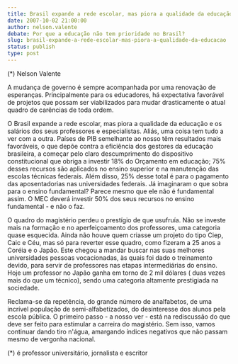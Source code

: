 ```yaml
---
title: Brasil expande a rede escolar, mas piora a qualidade da educação
date: 2007-10-02 21:00:00
author: nelson.valente
debate: Por que a educação não tem prioridade no Brasil?
slug: brasil-expande-a-rede-escolar-mas-piora-a-qualidade-da-educacao
status: publish 
type: post
---
```


  

 (\*) Nelson Valente  

  

  

 A mudança de governo é sempre acompanhada por uma renovação de esperanças. Principalmente para os educadores, há expectativa favorável de projetos que possam ser viabilizados para mudar drasticamente o atual quadro de carências de toda ordem.   

 O Brasil expande a rede escolar, mas piora a qualidade da educação e os salários dos seus professores e especialistas. Aliás, uma coisa tem tudo a ver com a outra. Países de PIB semelhante ao nosso têm resultados mais favoráveis, o que depõe contra a eficiência dos gestores da educação brasileira, a começar pelo claro descumprimento do dispositivo constitucional que obriga a investir 18% do Orçamento em educação; 75% desses recursos são aplicados no ensino superior e na manutenção das escolas técnicas federais. Além disso, 25% desse total é para o pagamento das aposentadorias nas universidades federais. Já imaginaram o que sobra para o ensino fundamental? Parece mesmo que ele não é fundamental assim. O MEC deverá investir 50% dos seus recursos no ensino fundamental - e não o faz.  

 O quadro do magistério perdeu o prestígio de que usufruía. Não se investe mais na formação e no aperfeiçoamento dos professores, uma categoria quase esquecida. Ainda não houve quem criasse um projeto do tipo Ciep, Caic e Céu, mas só para reverter esse quadro, como fizeram a 25 anos a Coréia e o Japão. Este chegou a mandar buscar nas suas melhores universidades pessoas vocacionadas, às quais foi dado o treinamento devido, para servir de professores nas etapas intermediárias do ensino. Hoje um professor no Japão ganha em torno de 2 mil dólares ( duas vezes mais do que um técnico), sendo uma categoria altamente prestigiada na sociedade.  

 Reclama-se da repetência, do grande número de analfabetos, de uma incrível população de semi-alfabetizados, do desinteresse dos alunos pela escola pública. O primeiro passo - a nosso ver - está na rediscussão do que deve ser feito para estimular a carreira do magistério. Sem isso, vamos continuar dando tiro n'água, amargando índices negativos que não passam mesmo de vergonha nacional.  

  

  

(\*) é professor universitário, jornalista e escritor
